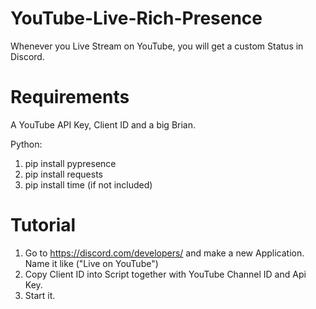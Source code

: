 # YouTube-Live-Rich-Presence
Whenever you Live Stream on YouTube, you will get a custom Status in Discord.

# Requirements
A YouTube API Key, Client ID and a big Brian.

Python:
1. pip install pypresence
2. pip install requests
3. pip install time (if not included)

# Tutorial
1. Go to https://discord.com/developers/ and make a new Application. Name it like ("Live on YouTube")
2. Copy Client ID into Script together with YouTube Channel ID and Api Key.
3. Start it.
